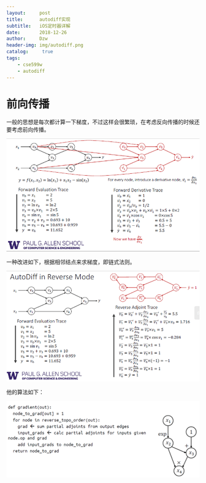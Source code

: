 ```yaml
---
layout:     post
title:      autodiff实现
subtitle:   iOS定时器详解
date:       2018-12-26
author:     Dzw
header-img: img/autodiff.png
catalog: 	 true
tags:
    - cse599w
    - autodiff
---
```

# 前向传播

一般的思想是每次都计算一下梯度，不过这样会很繁琐，在考虑反向传播的时候还要考虑前向传播。

![](img\forward0.PNG)

一种改进如下，根据相邻结点来求梯度，即链式法则。

![](img\forward.png)

他的算法如下：

![](img\autodiff2.png)

